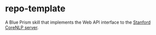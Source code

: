 # repo-template
A Blue Prism skill that implements the Web API interface to the [Stanford CoreNLP server](https://stanfordnlp.github.io/CoreNLP/ "Stanford CoreNLP wiki page").
